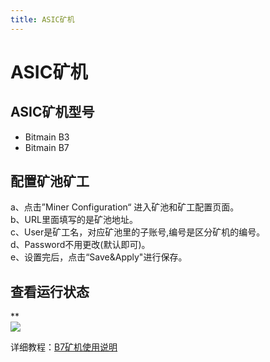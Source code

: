 ```yaml
---
title: ASIC矿机
---
```



# ASIC矿机

## ASIC矿机型号

- Bitmain B3
- Bitmain B7

## **配置矿池矿工**

a、点击”Miner Configuration“ 进入矿池和矿工配置页面。<br />b、URL里面填写的是矿池地址。<br />c、User是矿工名，对应矿池里的子账号,编号是区分矿机的编号。<br />d、Password不用更改(默认即可)。<br />e、设置完后，点击“Save&Apply"进行保存。

## 查看运行状态
**<br />![](https://cdn.8btc.com/wp-content/uploads/2019/08/201908260306573261.png)

详细教程：[B7矿机使用说明](https://support.bitmain.com/hc/zh-cn/articles/360020739874-B7%E7%9F%BF%E6%9C%BA%E4%BD%BF%E7%94%A8%E8%AF%B4%E6%98%8E)
